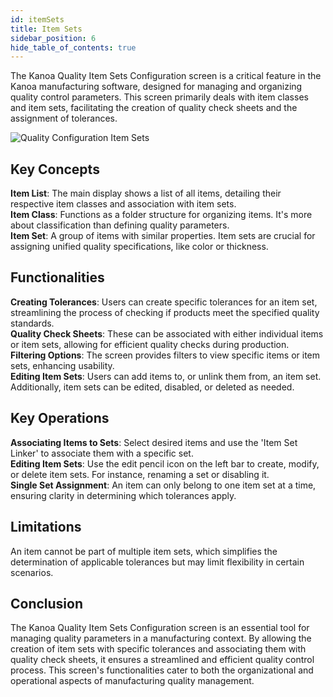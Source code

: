 ```yaml
---
id: itemSets
title: Item Sets
sidebar_position: 6
hide_table_of_contents: true
---
```

The Kanoa Quality Item Sets Configuration screen is a critical feature in the Kanoa manufacturing software, designed for managing and organizing quality control parameters. This screen primarily deals with item classes and item sets, facilitating the creation of quality check sheets and the assignment of tolerances.

![Quality Configuration Item Sets ](/img/quality-config-item-sets.png)

## Key Concepts
**Item List**: The main display shows a list of all items, detailing their respective item classes and association with item sets.<br />
**Item Class**: Functions as a folder structure for organizing items. It's more about classification than defining quality parameters.<br />
**Item Set**: A group of items with similar properties. Item sets are crucial for assigning unified quality specifications, like color or thickness.

## Functionalities
**Creating Tolerances**: Users can create specific tolerances for an item set, streamlining the process of checking if products meet the specified quality standards.<br />
**Quality Check Sheets**: These can be associated with either individual items or item sets, allowing for efficient quality checks during production.<br />
**Filtering Options**: The screen provides filters to view specific items or item sets, enhancing usability.<br />
**Editing Item Sets**: Users can add items to, or unlink them from, an item set. Additionally, item sets can be edited, disabled, or deleted as needed.

## Key Operations
**Associating Items to Sets**: Select desired items and use the 'Item Set Linker' to associate them with a specific set.<br />
**Editing Item Sets**: Use the edit pencil icon on the left bar to create, modify, or delete item sets. For instance, renaming a set or disabling it.<br />
**Single Set Assignment**: An item can only belong to one item set at a time, ensuring clarity in determining which tolerances apply.

## Limitations
An item cannot be part of multiple item sets, which simplifies the determination of applicable tolerances but may limit flexibility in certain scenarios.

## Conclusion
The Kanoa Quality Item Sets Configuration screen is an essential tool for managing quality parameters in a manufacturing context. By allowing the creation of item sets with specific tolerances and associating them with quality check sheets, it ensures a streamlined and efficient quality control process. This screen's functionalities cater to both the organizational and operational aspects of manufacturing quality management.
